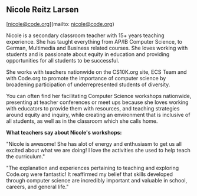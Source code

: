 ## Nicole Reitz Larsen

[nicole@code.org](mailto: nicole@code.org)

Nicole is a secondary classroom teacher with 15+ years teaching experience. She has taught everything from AP/IB Computer Science, to German, Multimedia and Business related courses. She loves working with students and is passionate about equity in education and providing opportunities for all students to be successful.

She works with teachers nationwide on the CS10K.org site, ECS Team and with Code.org to promote the importance of computer science by broadening participation of underrepresented students of diversity.

You can often find her facilitating Computer Science workshops nationwide, presenting at teacher conferences or meet ups because she loves working with educators to provide them with resources, and teaching strategies around equity and inquiry, while creating an environment that is inclusive of all students, as well as in the classroom which she calls home.

 **What teachers say about Nicole's workshops:**

 "Nicole is awesome! She has alot of energy and enthusiasm to get us all excited about what we are doing! I love the activities she used to help teach the curriculum."

 "The explanation and experiences pertaining to teaching and exploring Code.org were fantastic! It reaffirmed my belief that skills developed through computer science are incredibly important and valuable in school, careers, and general life."
